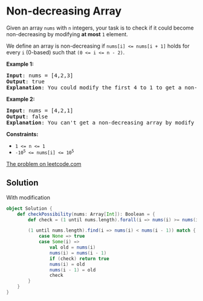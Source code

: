 # Non-decreasing Array

Given an array `nums` with `n` integers, your task is to check if it could
become non-decreasing by modifying **at most** `1` element.

We define an array is non-decreasing if `nums[i] <= nums[i + 1]` holds for
every `i` (0-based) such that `(0 <= i <= n - 2)`.

**Example 1:**
<pre>
<b>Input</b>: nums = [4,2,3]
<b>Output</b>: true
<b>Explanation</b>: You could modify the first 4 to 1 to get a non-decreasing array.
</pre>

**Example 2:**
<pre>
<b>Input</b>: nums = [4,2,1]
<b>Output</b>: false
<b>Explanation</b>: You can't get a non-decreasing array by modify at most one element.
</pre>

**Constraints:**

* `1 <= n <= 1`
* <code>-10<sup>5</sup> <= nums[i] <= 10<sup>5</sup></code>

[The problem on leetcode.com](https://leetcode.com/problems/non-decreasing-array/)

## Solution

With modification

```scala
object Solution {
    def checkPossibility(nums: Array[Int]): Boolean = {
        def check = (1 until nums.length).forall(i => nums(i) >= nums(i - 1))

        (1 until nums.length).find(i => nums(i) < nums(i - 1)) match {
            case None => true
            case Some(i) =>
                val old = nums(i)
                nums(i) = nums(i - 1)
                if (check) return true
                nums(i) = old
                nums(i - 1) = old
                check
        }
    }
}
```

